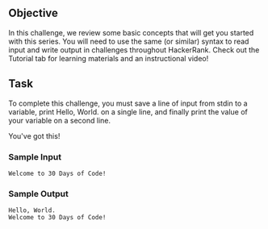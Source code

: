 ## Objective
<p>In this challenge, we review some basic concepts that will get you started with this series. You will need to use the same (or similar) syntax to read input and write output in challenges throughout HackerRank. Check out the Tutorial tab for learning materials and an instructional video!</p>

## Task
<p>To complete this challenge, you must save a line of input from stdin to a variable, print Hello, World. on a single line, and finally print the value of your variable on a second line.</p>
<p>You've got this!</p>

### Sample Input
```
Welcome to 30 Days of Code!
```

### Sample Output

```
Hello, World.
Welcome to 30 Days of Code!
```
